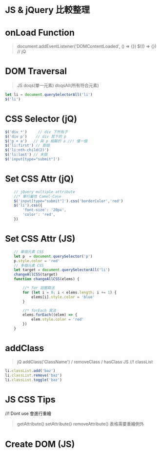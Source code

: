 # JS & jQuery 比較整理

# onLoad Function
> document.addEventListener('DOMContentLoaded', () => {}) 
> $(() => {})  // jQ

# DOM Traversal
> JS doqs(單一元素) doqsAll(所有符合元素)
```js
let li = document.querySelectorAll('li')
$('li')
```

# CSS Selector (jQ)
```js
$('div *')     // div 下所有子
$('div p')    // div 其下的 p 
$('p + a')   // 與 p 相鄰的 a //! 僅一個
$('li:first') // 首個
$('li:nth-child(2)')
$('li:last') // 末個
$('input[type="submit"]') 
```


# Set CSS Attr (jQ)
```js
    // jQuery multiple attribute
    //* 單行屬性 Camel-Case
    $('input[type="submit"]').css('borderColor','red')
    $('li').css({
        'font-size': '20px',
        'color': 'red',
    })
```

# Set CSS Attr (JS)
```js
    // 單個元素 CSS
    let p  = document.querySelector('p')
    p.style.color = 'red'
    // 多個元素 CSS
    let target = document.querySelectorAll('li')
    changeAllCSS(target)
    function changeAllCSS(elems) {

        //* for 迴圈寫法
        for (let i = 0; i < elems.length; i += 1) {
            elems[i].style.color = 'blue'
        }

        //* forEach 寫法
        elems.forEach((elem) => {
            elem.style.color = 'red'
        })
    }
```

# addClass
> jQ addClass('ClassName') / removeClass / hasClass
> JS //! classList
```js
li.classList.add('baz')
li.classList.remove('baz')
li.classList.toggle('baz')
```

# JS CSS Tips
//! Dont use 會進行重繪
> getAttribute()
> setAttribute()
> removeAttribute()
> 表格需要重繪例外

# Create DOM (JS)

